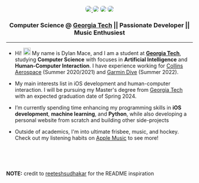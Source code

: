 <p align="center">
	<a href="https://linkedin.com/in/dtmace2"><img style="border-radius: 6px; overflow: hidden;" src="https://img.shields.io/badge/LinkedIn-0077B5?style=for-the-badge&logo=linkedin&logoColor=white"></img>
	</a>
	<a href="https://instagram.com/dylanmace_"><img style="border-radius: 6px;" src="https://img.shields.io/badge/Instagram-E4405F?style=for-the-badge&logo=instagram&logoColor=white" /></a>
	<a href="https://dylanmace.com/"><img style="border-radius: 6px;" src="https://img.shields.io/website?down_color=Red&down_message=Offline&logo=vercel&style=for-the-badge&up_color=Green&up_message=Online&url=https%3A%2F%2Fdylanmace.com" /></a>
	<a href="mailto:dtmace2@gmail.com"><img style="border-radius: 6px;" src="https://img.shields.io/badge/Email-D14836?style=for-the-badge&logo=gmail&logoColor=white" /></a>
</p>

<h3 align="center"> <a><strong> Computer Science @ <a href="https://gatech.edu">Georgia Tech</a> || Passionate Developer || Music Enthusiest</strong></a> </h3>

---




- Hi! <img src="https://media.giphy.com/media/hvRJCLFzcasrR4ia7z/giphy.gif" width="20px"> My name is Dylan Mace, and I am a student at [**Georgia Tech**](https://gatech.edu), studying **Computer Science** with focuses in **Artificial Intelligence** and **Human-Computer Interaction**. I have experience working for [Collins Aerospace](collinsaerospace.com) (Summer 2020/2021) and [Garmin Dive](https://www.garmin.com/en-US/p/707742) (Summer 2022).

- My main interests list in iOS development and human-computer interaction. I will be pursuing my Master's degree from [Georgia Tech](gatech.edu) with an expected graduation date of Spring 2024.
 
- I’m currently spending time enhancing my programming skills in **iOS development**, **machine learning**, and **Python**, while also developing a personal website from scratch and building other side-projects  
- Outside of academics, I'm into ultimate frisbee, music, and hockey. Check out my listening habits on [Apple Music](https://music.apple.com/profile/dmacer1) to see more!


<br><br><br>

**NOTE:** credit to [reeteshsudhakar](https://github.com/reeteshsudhakar) for the README inspiration

